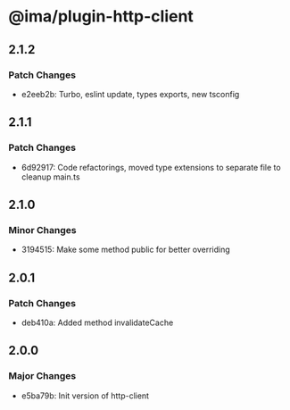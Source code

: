 # @ima/plugin-http-client

## 2.1.2

### Patch Changes

- e2eeb2b: Turbo, eslint update, types exports, new tsconfig

## 2.1.1

### Patch Changes

- 6d92917: Code refactorings, moved type extensions to separate file to cleanup main.ts

## 2.1.0

### Minor Changes

- 3194515: Make some method public for better overriding

## 2.0.1

### Patch Changes

- deb410a: Added method invalidateCache

## 2.0.0

### Major Changes

- e5ba79b: Init version of http-client
